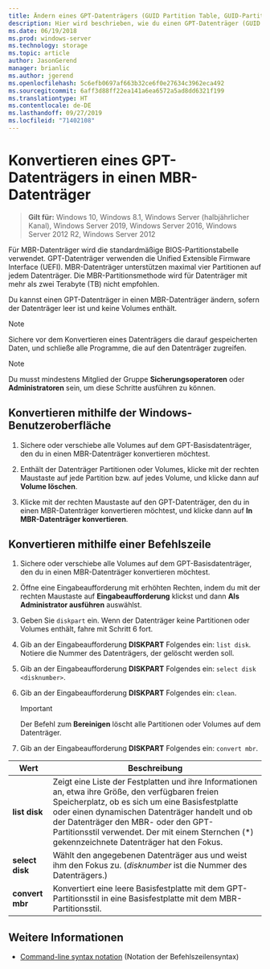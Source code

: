 ```yaml
---
title: Ändern eines GPT-Datenträgers (GUID Partition Table, GUID-Partitionstabelle) in einen MBR-Datenträger (Master Boot Record)
description: Hier wird beschrieben, wie du einen GPT-Datenträger (GUID Partition Table, GUID-Partitionstabelle) in einen MBR-Datenträger (Master Boot Record) änderst.
ms.date: 06/19/2018
ms.prod: windows-server
ms.technology: storage
ms.topic: article
author: JasonGerend
manager: brianlic
ms.author: jgerend
ms.openlocfilehash: 5c6efb0697af663b32ce6f0e27634c3962eca492
ms.sourcegitcommit: 6aff3d88ff22ea141a6ea6572a5ad8dd6321f199
ms.translationtype: HT
ms.contentlocale: de-DE
ms.lasthandoff: 09/27/2019
ms.locfileid: "71402108"
---
```

# <a name="convert-a-gpt-disk-into-an-mbr-disk"></a>Konvertieren eines GPT-Datenträgers in einen MBR-Datenträger

> **Gilt für:** Windows 10, Windows 8.1, Windows Server (halbjährlicher Kanal), Windows Server 2019, Windows Server 2016, Windows Server 2012 R2, Windows Server 2012

Für MBR-Datenträger wird die standardmäßige BIOS-Partitionstabelle verwendet. GPT-Datenträger verwenden die Unified Extensible Firmware Interface (UEFI). MBR-Datenträger unterstützen maximal vier Partitionen auf jedem Datenträger. Die MBR-Partitionsmethode wird für Datenträger mit mehr als zwei Terabyte (TB) nicht empfohlen.

Du kannst einen GPT-Datenträger in einen MBR-Datenträger ändern, sofern der Datenträger leer ist und keine Volumes enthält.

> [!NOTE]
> Sichere vor dem Konvertieren eines Datenträgers die darauf gespeicherten Daten, und schließe alle Programme, die auf den Datenträger zugreifen.

> [!NOTE]
> Du musst mindestens Mitglied der Gruppe **Sicherungsoperatoren** oder **Administratoren** sein, um diese Schritte ausführen zu können.

## <a name="converting-using-the-windows-interface"></a>Konvertieren mithilfe der Windows-Benutzeroberfläche

1.  Sichere oder verschiebe alle Volumes auf dem GPT-Basisdatenträger, den du in einen MBR-Datenträger konvertieren möchtest.

2.  Enthält der Datenträger Partitionen oder Volumes, klicke mit der rechten Maustaste auf jede Partition bzw. auf jedes Volume, und klicke dann auf **Volume löschen**.

3.  Klicke mit der rechten Maustaste auf den GPT-Datenträger, den du in einen MBR-Datenträger konvertieren möchtest, und klicke dann auf **In MBR-Datenträger konvertieren**.

## <a name="converting-using-a-command-line"></a>Konvertieren mithilfe einer Befehlszeile

1.  Sichere oder verschiebe alle Volumes auf dem GPT-Basisdatenträger, den du in einen MBR-Datenträger konvertieren möchtest.

2.  Öffne eine Eingabeaufforderung mit erhöhten Rechten, indem du mit der rechten Maustaste auf **Eingabeaufforderung** klickst und dann **Als Administrator ausführen** auswählst.

3. Geben Sie `diskpart` ein. Wenn der Datenträger keine Partitionen oder Volumes enthält, fahre mit Schritt 6 fort.

4.  Gib an der Eingabeaufforderung **DISKPART** Folgendes ein: `list disk`. Notiere die Nummer des Datenträgers, der gelöscht werden soll.

5.  Gib an der Eingabeaufforderung **DISKPART** Folgendes ein: `select disk <disknumber>`.

6.  Gib an der Eingabeaufforderung **DISKPART** Folgendes ein: `clean`.

    > [!IMPORTANT]
    > Der Befehl zum **Bereinigen** löscht alle Partitionen oder Volumes auf dem Datenträger.

7.  Gib an der Eingabeaufforderung **DISKPART** Folgendes ein: `convert mbr`.

|                Wert                  |      Beschreibung   |
| ------------------------------------- | -----------------  |
|  <strong>list disk</strong>  | Zeigt eine Liste der Festplatten und ihre Informationen an, etwa ihre Größe, den verfügbaren freien Speicherplatz, ob es sich um eine Basisfestplatte oder einen dynamischen Datenträger handelt und ob der Datenträger den MBR- oder den GPT-Partitionsstil verwendet. Der mit einem Sternchen (\*) gekennzeichnete Datenträger hat den Fokus. |
| <strong>select disk</strong> |                                                                                                          Wählt den angegebenen Datenträger aus und weist ihm den Fokus zu. (<em>disknumber</em> ist die Nummer des Datenträgers.)                                                                                                           |
| <strong>convert mbr</strong> |                                                                               Konvertiert eine leere Basisfestplatte mit dem GPT-Partitionsstil in eine Basisfestplatte mit dem MBR-Partitionsstil.                                                                                |

## <a name="see-also"></a>Weitere Informationen

-   [Command-line syntax notation](https://technet.microsoft.com/library/cc742449(v=ws.11).aspx) (Notation der Befehlszeilensyntax)